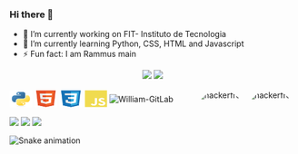 ### Hi there 👋

- 🔭 I’m currently working on FIT- Instituto de Tecnologia
- 🌱 I’m currently learning Python, CSS, HTML and Javascript
- ⚡ Fun fact: I am Rammus main

<div align="center">
  <img height="145em" src="https://github-readme-stats.vercel.app/api?username=william-rodrigues&show_icons=true&theme=tokyonight&include_all_commits=true&count_private=true"/>
  <img height="145em" src="https://github-readme-stats.vercel.app/api/top-langs/?username=william-rodrigues&layout=compact&langs_count=7&theme=tokyonight"/>
</div>
<div style="display: inline_block"><br>
   <img align="center" alt="William-Python" height="30" width="40" src="https://raw.githubusercontent.com/devicons/devicon/master/icons/python/python-original.svg">
   <img align="center" alt="William-HTML" height="30" width="40" src="https://raw.githubusercontent.com/devicons/devicon/master/icons/html5/html5-original.svg">
   <img align="center" alt="William-CSS" height="30" width="40" src="https://raw.githubusercontent.com/devicons/devicon/master/icons/css3/css3-original.svg">
   <img align="center" alt="William-Js" height="30" width="40" src="https://raw.githubusercontent.com/devicons/devicon/master/icons/javascript/javascript-plain.svg">
   <img align="center" alt="William-GitLab" height="30" width="40" src="https://cdn.jsdelivr.net/gh/devicons/devicon/icons/gitlab/gitlab-plain-wordmark.svg">
   <img align="right" alt="hackerfrog" height="100" style="border-radius:50px;" src="https://c.tenor.com/itjFesV8_RUAAAAi/soulja-boy-pepe.gif">
  <img align="right" alt="hackerfrog" height="105" style="border-radius:50px;" src="https://i.picasion.com/pic92/0c11fe08bd811bdd6bc437b3963e58a5.gif"></div><br>
  <a href="https://www.instagram.com/w.gustavo_/" target="_blank"><img src="https://img.shields.io/badge/-Instagram-%23E4405F?style=for-the-badge&logo=instagram&logoColor=white" target="_blank"></a>
  <a href = "mailto:wgoliver1@hotmail.com"><img src=https://img.shields.io/badge/Microsoft_Outlook-0078D4?style=for-the-badge&logo=microsoft-outlook&logoColor=white" target="_blank"></a>
  <a href="https://www.linkedin.com/in/william-rodrigues-a4018069/" target="_blank"><img src="https://img.shields.io/badge/-LinkedIn-%230077B5?style=for-the-badge&logo=linkedin&logoColor=white" target="_blank"></a> 
</div>

  ![Snake animation](https://github.com/william-rodrigues/william-rodrigues/blob/output/github-contribution-grid-snake.svg)
